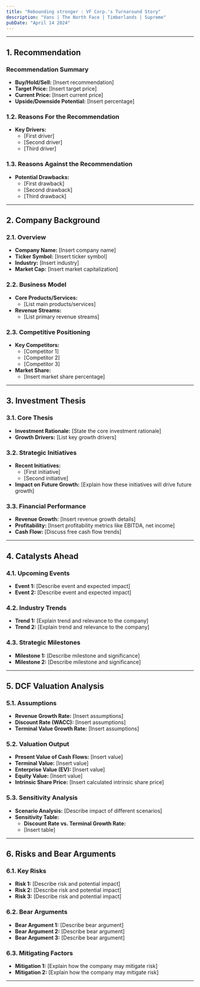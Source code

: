 ```yaml
---
title: "Rebounding stronger : VF Corp.'s Turnaround Story"
description: "Vans | The North Face | Timberlands | Supreme"
pubDate: "April 14 2024"
---
```





<!-- 
## Index
1. [Recommendation](#1-recommendation)
2. [Company Background](#2-company-background)
3. [Investment Thesis](#3-investment-thesis)
4. [Catalysts Ahead](#4-catalysts-ahead)
5. [DCF Valuation Analysis](#5-dcf-valuation-analysis)
6. [Risks and Bear Arguments](#6-risks-and-bear-arguments) -->

---

## 1. Recommendation

### Recommendation Summary
- **Buy/Hold/Sell:** [Insert recommendation]
- **Target Price:** [Insert target price]
- **Current Price:** [Insert current price]
- **Upside/Downside Potential:** [Insert percentage]

### 1.2. Reasons For the Recommendation
- **Key Drivers:** 
  - [First driver]
  - [Second driver]
  - [Third driver]

### 1.3. Reasons Against the Recommendation
- **Potential Drawbacks:**
  - [First drawback]
  - [Second drawback]
  - [Third drawback]

---

## 2. Company Background

### 2.1. Overview
- **Company Name:** [Insert company name]
- **Ticker Symbol:** [Insert ticker symbol]
- **Industry:** [Insert industry]
- **Market Cap:** [Insert market capitalization]

### 2.2. Business Model
- **Core Products/Services:**
  - [List main products/services]
- **Revenue Streams:**
  - [List primary revenue streams]

### 2.3. Competitive Positioning
- **Key Competitors:**
  - [Competitor 1]
  - [Competitor 2]
  - [Competitor 3]
- **Market Share:**
  - [Insert market share percentage]

---

## 3. Investment Thesis

### 3.1. Core Thesis
- **Investment Rationale:** [State the core investment rationale]
- **Growth Drivers:** [List key growth drivers]

### 3.2. Strategic Initiatives
- **Recent Initiatives:** 
  - [First initiative]
  - [Second initiative]
- **Impact on Future Growth:** [Explain how these initiatives will drive future growth]

### 3.3. Financial Performance
- **Revenue Growth:** [Insert revenue growth details]
- **Profitability:** [Insert profitability metrics like EBITDA, net income]
- **Cash Flow:** [Discuss free cash flow trends]

---

## 4. Catalysts Ahead

### 4.1. Upcoming Events
- **Event 1:** [Describe event and expected impact]
- **Event 2:** [Describe event and expected impact]

### 4.2. Industry Trends
- **Trend 1:** [Explain trend and relevance to the company]
- **Trend 2:** [Explain trend and relevance to the company]

### 4.3. Strategic Milestones
- **Milestone 1:** [Describe milestone and significance]
- **Milestone 2:** [Describe milestone and significance]

---

## 5. DCF Valuation Analysis

### 5.1. Assumptions
- **Revenue Growth Rate:** [Insert assumptions]
- **Discount Rate (WACC):** [Insert assumptions]
- **Terminal Value Growth Rate:** [Insert assumptions]

### 5.2. Valuation Output
- **Present Value of Cash Flows:** [Insert value]
- **Terminal Value:** [Insert value]
- **Enterprise Value (EV):** [Insert value]
- **Equity Value:** [Insert value]
- **Intrinsic Share Price:** [Insert calculated intrinsic share price]

### 5.3. Sensitivity Analysis
- **Scenario Analysis:** [Describe impact of different scenarios]
- **Sensitivity Table:** 
  - **Discount Rate vs. Terminal Growth Rate:**
  - [Insert table]

---

## 6. Risks and Bear Arguments

### 6.1. Key Risks
- **Risk 1:** [Describe risk and potential impact]
- **Risk 2:** [Describe risk and potential impact]
- **Risk 3:** [Describe risk and potential impact]

### 6.2. Bear Arguments
- **Bear Argument 1:** [Describe bear argument]
- **Bear Argument 2:** [Describe bear argument]
- **Bear Argument 3:** [Describe bear argument]

### 6.3. Mitigating Factors
- **Mitigation 1:** [Explain how the company may mitigate risk]
- **Mitigation 2:** [Explain how the company may mitigate risk]

---
